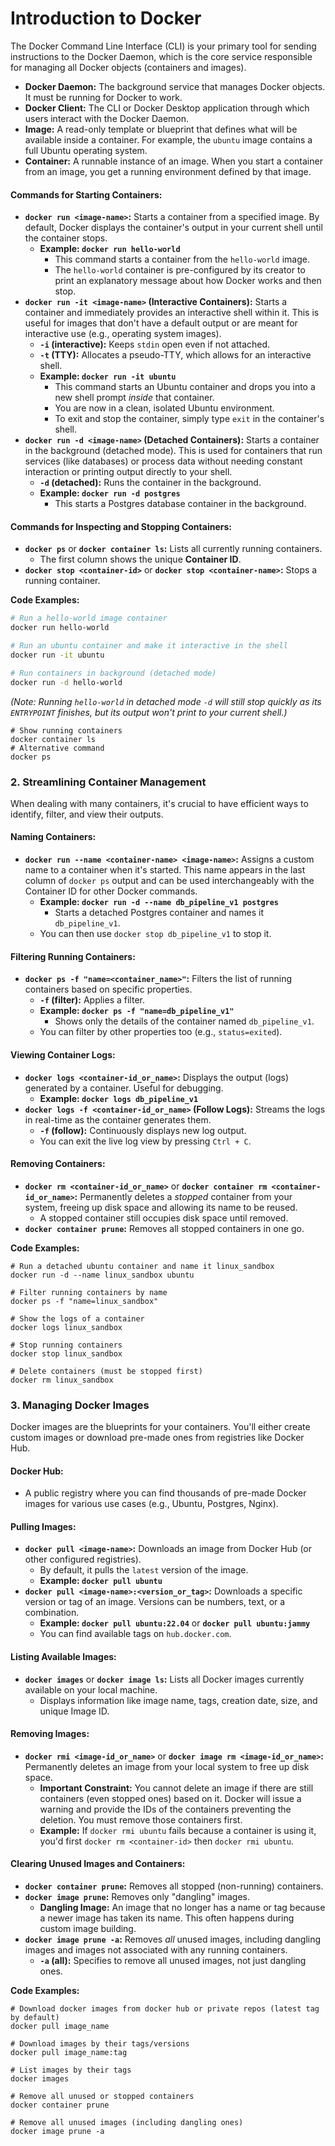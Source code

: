 # Introduction to Docker

The Docker Command Line Interface (CLI) is your primary tool for sending instructions to the Docker Daemon, which is the core service responsible for managing all Docker objects (containers and images).

- **Docker Daemon:** The background service that manages Docker objects. It must be running for Docker to work.
- **Docker Client:** The CLI or Docker Desktop application through which users interact with the Docker Daemon.
- **Image:** A read-only template or blueprint that defines what will be available inside a container. For example, the `ubuntu` image contains a full Ubuntu operating system.
- **Container:** A runnable instance of an image. When you start a container from an image, you get a running environment defined by that image.

#### Commands for Starting Containers:

*   **`docker run <image-name>`:** Starts a container from a specified image. By default, Docker displays the container's output in your current shell until the container stops.
    *   **Example: `docker run hello-world`**
        *   This command starts a container from the `hello-world` image.
        *   The `hello-world` container is pre-configured by its creator to print an explanatory message about how Docker works and then stop.
*   **`docker run -it <image-name>` (Interactive Containers):** Starts a container and immediately provides an interactive shell within it. This is useful for images that don't have a default output or are meant for interactive use (e.g., operating system images).
    *   **`-i` (interactive):** Keeps `stdin` open even if not attached.
    *   **`-t` (TTY):** Allocates a pseudo-TTY, which allows for an interactive shell.
    *   **Example: `docker run -it ubuntu`**
        *   This command starts an Ubuntu container and drops you into a new shell prompt *inside* that container.
        *   You are now in a clean, isolated Ubuntu environment.
        *   To exit and stop the container, simply type `exit` in the container's shell.
*   **`docker run -d <image-name>` (Detached Containers):** Starts a container in the background (detached mode). This is used for containers that run services (like databases) or process data without needing constant interaction or printing output directly to your shell.
    *   **`-d` (detached):** Runs the container in the background.
    *   **Example: `docker run -d postgres`**
        *   This starts a Postgres database container in the background.

#### Commands for Inspecting and Stopping Containers:

*   **`docker ps`** or **`docker container ls`:** Lists all currently running containers.
    *   The first column shows the unique **Container ID**.
*   **`docker stop <container-id>`** or **`docker stop <container-name>`:** Stops a running container.

**Code Examples:**

```bash
# Run a hello-world image container
docker run hello-world

# Run an ubuntu container and make it interactive in the shell
docker run -it ubuntu

# Run containers in background (detached mode)
docker run -d hello-world 
```
*(Note: Running `hello-world` in detached mode `-d` will still stop quickly as its `ENTRYPOINT` finishes, but its output won't print to your current shell.)*

```shell
# Show running containers
docker container ls 
# Alternative command
docker ps 
```

### 2. Streamlining Container Management

When dealing with many containers, it's crucial to have efficient ways to identify, filter, and view their outputs.

#### Naming Containers:

*   **`docker run --name <container-name> <image-name>`:** Assigns a custom name to a container when it's started. This name appears in the last column of `docker ps` output and can be used interchangeably with the Container ID for other Docker commands.
    *   **Example: `docker run -d --name db_pipeline_v1 postgres`**
        *   Starts a detached Postgres container and names it `db_pipeline_v1`.
    *   You can then use `docker stop db_pipeline_v1` to stop it.

#### Filtering Running Containers:

*   **`docker ps -f "name=<container_name>"`:** Filters the list of running containers based on specific properties.
    *   **`-f` (filter):** Applies a filter.
    *   **Example: `docker ps -f "name=db_pipeline_v1"`**
        *   Shows only the details of the container named `db_pipeline_v1`.
    *   You can filter by other properties too (e.g., `status=exited`).

#### Viewing Container Logs:

*   **`docker logs <container-id_or_name>`:** Displays the output (logs) generated by a container. Useful for debugging.
    *   **Example: `docker logs db_pipeline_v1`**
*   **`docker logs -f <container-id_or_name>` (Follow Logs):** Streams the logs in real-time as the container generates them.
    *   **`-f` (follow):** Continuously displays new log output.
    *   You can exit the live log view by pressing `Ctrl + C`.

#### Removing Containers:

*   **`docker rm <container-id_or_name>`** or **`docker container rm <container-id_or_name>`:** Permanently deletes a *stopped* container from your system, freeing up disk space and allowing its name to be reused.
    *   A stopped container still occupies disk space until removed.
*   **`docker container prune`:** Removes all stopped containers in one go.

**Code Examples:**

```shell
# Run a detached ubuntu container and name it linux_sandbox
docker run -d --name linux_sandbox ubuntu

# Filter running containers by name
docker ps -f "name=linux_sandbox"

# Show the logs of a container
docker logs linux_sandbox

# Stop running containers
docker stop linux_sandbox

# Delete containers (must be stopped first)
docker rm linux_sandbox 
```

### 3. Managing Docker Images

Docker images are the blueprints for your containers. You'll either create custom images or download pre-made ones from registries like Docker Hub.

#### Docker Hub:

*   A public registry where you can find thousands of pre-made Docker images for various use cases (e.g., Ubuntu, Postgres, Nginx).

#### Pulling Images:

*   **`docker pull <image-name>`:** Downloads an image from Docker Hub (or other configured registries).
    *   By default, it pulls the `latest` version of the image.
    *   **Example: `docker pull ubuntu`**
*   **`docker pull <image-name>:<version_or_tag>`:** Downloads a specific version or tag of an image. Versions can be numbers, text, or a combination.
    *   **Example: `docker pull ubuntu:22.04`** or **`docker pull ubuntu:jammy`**
    *   You can find available tags on `hub.docker.com`.

#### Listing Available Images:

*   **`docker images`** or **`docker image ls`:** Lists all Docker images currently available on your local machine.
    *   Displays information like image name, tags, creation date, size, and unique Image ID.

#### Removing Images:

*   **`docker rmi <image-id_or_name>`** or **`docker image rm <image-id_or_name>`:** Permanently deletes an image from your local system to free up disk space.
    *   **Important Constraint:** You cannot delete an image if there are still containers (even stopped ones) based on it. Docker will issue a warning and provide the IDs of the containers preventing the deletion. You must remove those containers first.
    *   **Example:** If `docker rmi ubuntu` fails because a container is using it, you'd first `docker rm <container-id>` then `docker rmi ubuntu`.

#### Clearing Unused Images and Containers:

*   **`docker container prune`:** Removes all stopped (non-running) containers.
*   **`docker image prune`:** Removes only "dangling" images.
    *   **Dangling Image:** An image that no longer has a name or tag because a newer image has taken its name. This often happens during custom image building.
*   **`docker image prune -a`:** Removes *all* unused images, including dangling images and images not associated with any running containers.
    *   **`-a` (all):** Specifies to remove all unused images, not just dangling ones.

**Code Examples:**

```shell
# Download docker images from docker hub or private repos (latest tag by default)
docker pull image_name

# Download images by their tags/versions
docker pull image_name:tag

# List images by their tags
docker images

# Remove all unused or stopped containers
docker container prune

# Remove all unused images (including dangling ones)
docker image prune -a
```